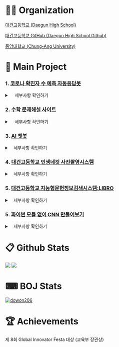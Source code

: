 # 👨‍💻 Organization

[대건고등학교 (Daegun High School)](https://daegun.dge.hs.kr/daegunh/main.do?sysId=daegunh)

[대건고등학교 GitHub (Daegun High School Github)](https://github.com/DaegunManga)

[중앙대학교 (Chung-Ang University)](https://www.cau.ac.kr/index.do)

# 📂 Main Project


### 1. [코로나 확진자 수 예측 자동응답봇](https://github.com/II-DW/Predict_Bot)

<details>
<summary> &nbsp; &nbsp; 세부사항 확인하기 </summary>
<div markdown='1'>

|**Label**|Value|
|:--:|:--:|
|📜 Launguage| <img src="https://img.shields.io/badge/Python-black?&logo=python"/>|
|🖥 Module|  <img src="https://img.shields.io/badge/Discord-black?&logo=discord"/> <img src="https://img.shields.io/badge/Plotly-black?&logo=plotly"/> <img src="https://img.shields.io/badge/scikitlearn-black?&logo=scikitlearn"/>|
|📅 Term|2022.11.18 ~ 2022.12.17|
|✔ Result| -|

</div>
</details>

### 2. [수학 문제해설 사이트](https://github.com/II-DW/Math-Answer)

<details>
<summary> &nbsp; &nbsp; 세부사항 확인하기 </summary>
<div markdown='1'>

|**Label**|Value|
|:--:|:--:|
|📜 Launguage| <img src="https://img.shields.io/badge/JS-black?&logo=javascript"/>|
|🖥 Module|  <img src="https://img.shields.io/badge/React-black?&logo=React"/>|
|📅 Term|2023.05.07 ~ 2023.07.04|
|✔ Result| 92 Users 👥 |

</div>
</details>

### 3. [AI 챗봇](https://github.com/II-DW/AiChatBot)

<details>
<summary> &nbsp;&nbsp; 세부사항 확인하기 </summary>
<div markdown='1'>

|**Label**|Value|
|:--:|:--:|
|📜 Launguage| <img src="https://img.shields.io/badge/Python-black?&logo=python"/>|
|🖥 Module|  <img src="https://img.shields.io/badge/Tensorflow-black?&logo=Tensorflow"/> |
|📅 Term|2023.03.04 ~ |
|✔ Result| -|

</div>
</details>

### 4. [대건고등학교 인생네컷 사진촬영시스템](https://github.com/DaegunManga/DaegunFourCut)
<details>
<summary> &nbsp;&nbsp; 세부사항 확인하기 </summary>
<div markdown='1'>

|**Label**|Value|
|:--:|:--:|
|📜 Launguage| <img src="https://img.shields.io/badge/Python-black?&logo=python"/>|
|🖥 Module|  <img src="https://img.shields.io/badge/PyQt-black?&logo=PyQt"/> |
|📅 Term|2023.07.25 ~ 2024.11.19|
|✔ Result| -|

</div>
</details>

### 5. [대건고등학교 지능형문헌정보검색시스템:LIBRO](https://github.com/II-DW/LIBRO)

<details>
<summary> &nbsp;&nbsp; 세부사항 확인하기 </summary>
<div markdown='1'>

|**Label**|Value|
|:--:|:--:|
|📜 Launguage| <img src="https://img.shields.io/badge/Python-black?&logo=python"/>|
|🖥 Module|  <img src="https://img.shields.io/badge/Tensorflow-black?&logo=Tensorflow"/> |
|📅 Term|2024.07.22 ~ 2024.08.13|
|✔ Result| The Server is closed now.|

</div>
</details>

### 5. [파이썬 모듈 없이 CNN 만들어보기](https://github.com/II-DW/SelfMadeAI)

<details>
<summary> &nbsp;&nbsp; 세부사항 확인하기 </summary>
<div markdown='1'>

|**Label**|Value|
|:--:|:--:|
|📜 Launguage| <img src="https://img.shields.io/badge/Python-black?&logo=python"/>|
|🖥 Module|  |
|📅 Term|2024.06.07 ~ 2024.06.13|
|✔ Result| Slightly decreased loss.|

</div>
</details>

# 📋 Github Stats


<img src="https://github-readme-stats.vercel.app/api/top-langs/?username=II-DW&layout=compact">
<img src="https://github-readme-stats.vercel.app/api?username=II-DW&show_icons=true">

# ⌨ BOJ Stats


[![dowon206](http://mazassumnida.wtf/api/v2/generate_badge?boj=dowon206)](https://solved.ac/dowon206)

# 🏆 Achievements

제 8회 Global Innovator Festa 대상 (교육부 장관상)
